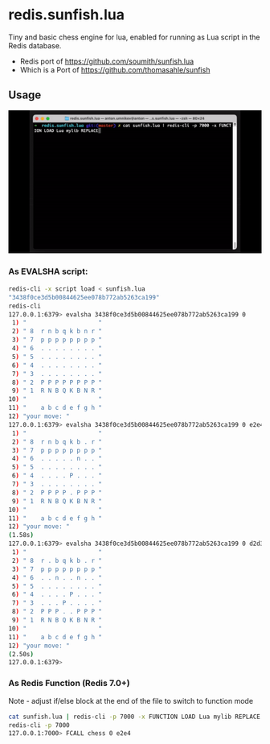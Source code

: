 redis.sunfish.lua
=================

Tiny and basic chess engine for lua, enabled for running as Lua script in the Redis database.

- Redis port of https://github.com/soumith/sunfish.lua 
- Which is a Port of https://github.com/thomasahle/sunfish

## Usage

![alt text](redis-chess.gif)

### As EVALSHA script:

```bash
redis-cli -x script load < sunfish.lua
"3438f0ce3d5b00844625ee078b772ab5263ca199"
redis-cli                             
127.0.0.1:6379> evalsha 3438f0ce3d5b00844625ee078b772ab5263ca199 0
 1) "                    "
 2) " 8  r n b q k b n r "
 3) " 7  p p p p p p p p "
 4) " 6  . . . . . . . . "
 5) " 5  . . . . . . . . "
 6) " 4  . . . . . . . . "
 7) " 3  . . . . . . . . "
 8) " 2  P P P P P P P P "
 9) " 1  R N B Q K B N R "
10) "                    "
11) "    a b c d e f g h "
12) "your move: "
127.0.0.1:6379> evalsha 3438f0ce3d5b00844625ee078b772ab5263ca199 0 e2e4
 1) "                    "
 2) " 8  r n b q k b . r "
 3) " 7  p p p p p p p p "
 4) " 6  . . . . . n . . "
 5) " 5  . . . . . . . . "
 6) " 4  . . . . P . . . "
 7) " 3  . . . . . . . . "
 8) " 2  P P P P . P P P "
 9) " 1  R N B Q K B N R "
10) "                    "
11) "    a b c d e f g h "
12) "your move: "
(1.58s)
127.0.0.1:6379> evalsha 3438f0ce3d5b00844625ee078b772ab5263ca199 0 d2d3
 1) "                    "
 2) " 8  r . b q k b . r "
 3) " 7  p p p p p p p p "
 4) " 6  . . n . . n . . "
 5) " 5  . . . . . . . . "
 6) " 4  . . . . P . . . "
 7) " 3  . . . P . . . . "
 8) " 2  P P P . . P P P "
 9) " 1  R N B Q K B N R "
10) "                    "
11) "    a b c d e f g h "
12) "your move: "
(2.50s)
127.0.0.1:6379> 
```

### As Redis Function (Redis 7.0+)

Note - adjust if/else block at the end of the file to switch to function mode

```bash
cat sunfish.lua | redis-cli -p 7000 -x FUNCTION LOAD Lua mylib REPLACE
redis-cli -p 7000
127.0.0.1:7000> FCALL chess 0 e2e4
```